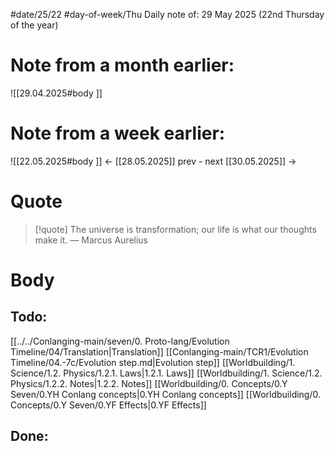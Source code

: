 
#date/25/22
#day-of-week/Thu
Daily note of: 29 May 2025 (22nd Thursday of the year)

# Note from a month earlier:
![[29.04.2025#body ]]

# Note from a week earlier:
![[22.05.2025#body ]]
 <- [[28.05.2025]] prev - next [[30.05.2025]] ->
# Quote

> [!quote] The universe is transformation; our life is what our thoughts make it.
> — Marcus Aurelius
# Body

## Todo:

[[../../Conlanging-main/seven/0. Proto-lang/Evolution Timeline/04/Translation|Translation]]
[[Conlanging-main/TCR1/Evolution Timeline/04.-7c/Evolution step.md|Evolution step]]
[[Worldbuilding/1. Science/1.2. Physics/1.2.1. Laws|1.2.1. Laws]]
[[Worldbuilding/1. Science/1.2. Physics/1.2.2. Notes|1.2.2. Notes]]
[[Worldbuilding/0. Concepts/0.Y Seven/0.YH Conlang concepts|0.YH Conlang concepts]]
[[Worldbuilding/0. Concepts/0.Y Seven/0.YF Effects|0.YF Effects]]
## Done: